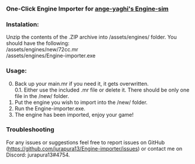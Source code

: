 ### One-Click Engine Importer for [ange-yaghi's Engine-sim](https://github.com/ange-yaghi/engine-sim) ###

### Instalation:
Unzip the contents of the .ZIP archive into /assets/engines/ folder.
You should have the following:
<br>/assets/engines/new/72cc.mr
<br>/assets/engines/Engine-importer.exe

### Usage:
0. Back up your main.mr if you need it, it gets overwritten.<br>0.1. Either use the included .mr file or delete it. There should be only one file in the /new/ folder.
1. Put the engine you wish to import into the /new/ folder.
2. Run the Engine-importer.exe.
3. The engine has been imported, enjoy your game!

### Troubleshooting

For any issues or suggestions feel free to report issues on GitHub (https://github.com/jurapura13/Engine-importer/issues) or contact me on Discord: jurapura13#4754.
